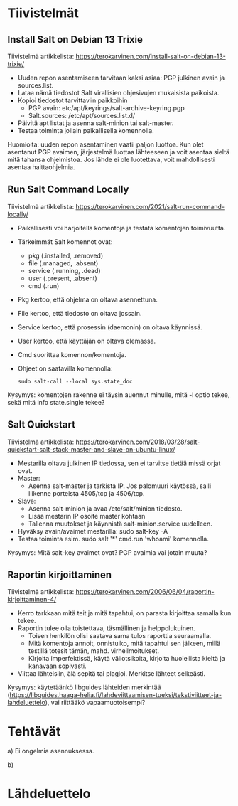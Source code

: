 # Tiivistelmät
## Install Salt on Debian 13 Trixie
Tiivistelmä artikkelista: https://terokarvinen.com/install-salt-on-debian-13-trixie/

- Uuden repon asentamiseen tarvitaan kaksi asiaa: PGP julkinen avain ja sources.list.
- Lataa nämä tiedostot Salt virallisien ohjesivujen mukaisista paikoista.
- Kopioi tiedostot tarvittaviin paikkoihin
  - PGP avain: etc/apt/keyrings/salt-archive-keyring.pgp
  - Salt.sources: /etc/apt/sources.list.d/
- Päivitä apt listat ja asenna salt-minion tai salt-master.
- Testaa toiminta jollain paikallisella komennolla.

Huomioita: uuden repon asentaminen vaatii paljon luottoa. Kun olet asentanut PGP avaimen, järjestelmä luottaa lähteeseen ja voit asentaa sieltä mitä tahansa ohjelmistoa.
Jos lähde ei ole luotettava, voit mahdollisesti asentaa haittaohjelmia.

## Run Salt Command Locally
Tiivistelmä artikkelista: https://terokarvinen.com/2021/salt-run-command-locally/

- Paikallisesti voi harjoitella komentoja ja testata komentojen toimivuutta.
- Tärkeimmät Salt komennot ovat:
  - pkg (.installed, .removed)
  - file (.managed, .absent)
  - service (.running, .dead)
  - user (.present, .absent)
  - cmd (.run)
- Pkg kertoo, että ohjelma on oltava asennettuna.
- File kertoo, että tiedosto on oltava jossain.
- Service kertoo, että prosessin (daemonin) on oltava käynnissä.
- User kertoo, että käyttäjän on oltava olemassa.
- Cmd suorittaa komennon/komentoja.
- Ohjeet on saatavilla komennolla:

      sudo salt-call --local sys.state_doc

Kysymys: komentojen rakenne ei täysin auennut minulle, mitä -l optio tekee, sekä mitä info state.single tekee?

## Salt Quickstart
Tiivistelmä artikkelista: https://terokarvinen.com/2018/03/28/salt-quickstart-salt-stack-master-and-slave-on-ubuntu-linux/

- Mestarilla oltava julkinen IP tiedossa, sen ei tarvitse tietää missä orjat ovat.
- Master:
    - Asenna salt-master ja tarkista IP. Jos palomuuri käytössä, salli liikenne porteista 4505/tcp ja 4506/tcp.
- Slave:
    - Asenna salt-minion ja avaa /etc/salt/minion tiedosto.
    - Lisää mestarin IP osoite master kohtaan
    - Tallenna muutokset ja käynnistä salt-minion.service uudelleen.
- Hyväksy avain/avaimet mestarilla: sudo salt-key -A
- Testaa toiminta esim. sudo salt '*' cmd.run 'whoami' komennolla.

Kysymys: Mitä salt-key avaimet ovat? PGP avaimia vai jotain muuta?

## Raportin kirjoittaminen
Tiivistelmä artikkelista: https://terokarvinen.com/2006/06/04/raportin-kirjoittaminen-4/

- Kerro tarkkaan mitä teit ja mitä tapahtui, on parasta kirjoittaa samalla kun tekee.
- Raportin tulee olla toistettava, täsmällinen ja helppolukuinen.
    - Toisen henkilön olisi saatava sama tulos raporttia seuraamalla.
    - Mitä komentoja annoit, onnistuiko, mitä tapahtui sen jälkeen, millä testillä totesit tämän, mahd. virheilmoitukset.
    - Kirjoita imperfektissä, käytä väliotsikoita, kirjoita huolellista kieltä ja kanavaan sopivasti.
- Viittaa lähteisiin, älä sepitä tai plagioi. Merkitse lähteet selkeästi.

Kysymys: käytetäänkö libguides lähteiden merkintää (https://libguides.haaga-helia.fi/lahdeviittaamisen-tueksi/tekstiviitteet-ja-lahdeluettelo), vai riittääkö vapaamuotoisempi?

# Tehtävät
a) Ei ongelmia asennuksessa.

b) 


# Lähdeluettelo
